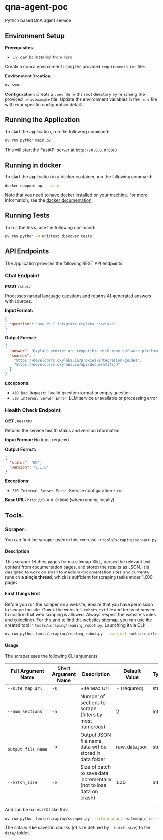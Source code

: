 # qna-agent-poc
Python based QnA agent service

## Environment Setup
**Prerequisites:**
- Uv, can be installed from [here](https://docs.astral.sh/uv/getting-started/installation/#standalone-installer)

Create a conda environment using the provided `requirements.txt` file:

**Environment Creation:**
```bash
uv sync
```

**Configuration:**
Create a `.env` file in the root directory by renaming the provided `.env.example` file. Update the environment variables in the `.env` file with your specific configuration details.

## Running the Application
To start the application, run the following command:

```bash
uv run python main.py
```
This will start the FastAPI server at `http://0.0.0.0:8080`

## Running in docker
To start the application in a docker container, run the following command:
```bash
docker-compose up --build
```
Note that you need to have docker installed on your machine. For more information, see the [docker documentation](https://docs.docker.com/get-docker/).

## Running Tests
To run the tests, use the following command:

```bash
uv run python -m unittest discover tests
```

## API Endpoints

The application provides the following REST API endpoints:

### Chat Endpoint
**POST** `/chat/`

Processes natural language questions and returns AI-generated answers with sources.

**Input Format:**
```json
{
  "question": "How do I integrate Oxylabs proxies?"
}
```

**Output Format:**
```json
{
  "answer": "Oxylabs proxies are compatible with many software platforms and tools, from operating systems to browser add-ons. You can integrate them by following the step-by-step integration guides.",
  "sources": [
    "https://developers.oxylabs.io/proxies/integration-guides",
    "https://developers.oxylabs.io/api/documentation"
  ]
}
```

**Exceptions:**
- `400 Bad Request`: Invalid question format or empty question
- `500 Internal Server Error`: LLM service unavailable or processing error

### Health Check Endpoint
**GET** `/health/`

Returns the service health status and version information.

**Input Format:** No input required

**Output Format:**
```json
{
  "status": "OK",
  "version": "0.1.0"
}
```

**Exceptions:**
- `500 Internal Server Error`: Service configuration error

**Base URL:** `http://0.0.0.0:8080` (when running locally)

## Tools:

### Scraper:

You can find the scraper used in this exercise in `tools/scraping/scraper.py`.

#### Description

This scraper fetches pages from a sitemap XML, parses the relevant text content from documentation pages, and stores the results as JSON. 
It is designed to work on small to medium documentation sites and currently runs on **a single thread**, which is sufficient for scraping tasks under 1,000 pages.

#### First Things First

Before you run the scraper on a website, ensure that you have permission to scrape the site. Check the website's `robots.txt` file and terms of service to confirm that web scraping is allowed. 
Always respect the website's rules and guidelines. For this and to find the websites sitemap, you can use the created tool in `tools/scraping/reading_robot.py`.
Launching it via CLI:

```bash
uv run python tools/scraping/reading_robot.py --base_url <website_url>
```

#### Usage

The scraper uses the following CLI arguments:

| Full Argument Name   | Short Argument Name | Description                                                          | Default Value | Type |
|----------------------|---------------------|----------------------------------------------------------------------|---------------|------|
| `--site_map_url`     | `-s`                | Site Map Url                                                         | - (required)  | str  |
| `--num_sections`     | `-n`                | Number of sections to scrape (filters by most numerous)              | 2             | int  |
| `--output_file_name` | `-o`                | Output JSON file name, data will be stored in data folder            | raw_data.json | str  |
| `--batch_size`       | `-b`                | Size of batch to save data incrementally (not to lose data on crash) | 100           | int  |

And can be run via CLI like this:

```bash
uv run python tools/scraping/scraper.py --site_map_url <sitemap_url> --num_sections 2 --output_file_name raw_data.json --batch_size 100
```

The data will be saved in chunks (of size defined by `--batch_size`) to the `data/` folder.
`